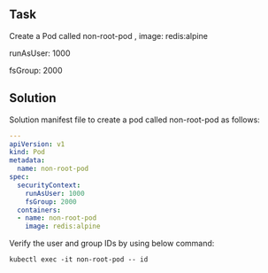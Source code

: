 ## Task
Create a Pod called non-root-pod , image: redis:alpine

runAsUser: 1000

fsGroup: 2000

## Solution
Solution manifest file to create a pod called non-root-pod as follows:
```yaml
---
apiVersion: v1
kind: Pod
metadata:
  name: non-root-pod
spec:
  securityContext:
    runAsUser: 1000
    fsGroup: 2000
  containers:
  - name: non-root-pod
    image: redis:alpine
```

Verify the user and group IDs by using below command:
```shell
kubectl exec -it non-root-pod -- id
```